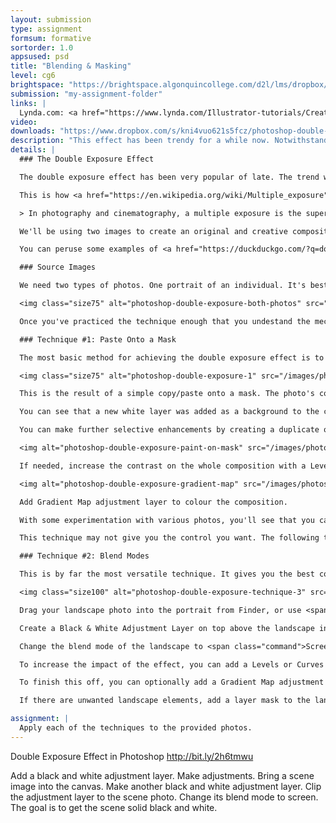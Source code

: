 ```yaml
---
layout: submission
type: assignment
formsum: formative
sortorder: 1.0
appsused: psd
title: "Blending & Masking"
level: cg6
brightspace: "https://brightspace.algonquincollege.com/d2l/lms/dropbox/user/folder_submit_files.d2l?db=120805&grpid=0&isprv=0&bp=0&ou=145571"
submission: "my-assignment-folder"
links: |
  Lynda.com: <a href="https://www.lynda.com/Illustrator-tutorials/Creating-double-exposure-effect-Photoshop/117542/441267-4.html">Double Exposure Effect</a>
video: 
downloads: "https://www.dropbox.com/s/kni4vuo621s5fcz/photoshop-double-exposure-effect.zip?dl=1"
description: "This effect has been trendy for a while now. Notwithstanding the trend, the effect makes use of important features in Photoshop."
details: | 
  ### The Double Exposure Effect

  The double exposure effect has been very popular of late. The trend will most certainly fade, but the exercise of creating the effect has valuable techniques which can be applied in varied circumstances.

  This is how <a href="https://en.wikipedia.org/wiki/Multiple_exposure" title="Wikipedia's definition of the Double Exposure effect." target="_blank">Wikipedia</a> defines the effect:

  > In photography and cinematography, a multiple exposure is the superimposition of two or more exposures to create a single image, and double exposure has a corresponding meaning in respect of two images."

  We'll be using two images to create an original and creative composition.

  You can peruse some examples of <a href="https://duckduckgo.com/?q=double+exposure+photography&amp;t=osx&amp;iax=1&amp;ia=images" title="Double Exposure effect examples" target="_blank">the double exposure effect that's become so popular here</a>.

  ### Source Images

  We need two types of photos. One portrait of an individual. It's best to either have a white background on the portrait. The second is an outdoor scene. The source photos play a large role in the final effect. The more you practice with the effect, the more you'll be able to predict the outcome.

  <img class="size75" alt="photoshop-double-exposure-both-photos" src="/images/photoshop-double-exposure/photoshop-double-exposure-both-photos.jpg">

  Once you've practiced the technique enough that you undestand the mechanics of it, you can experiment with different content, like architectural photos and others.

  ### Technique #1: Paste Onto a Mask

  The most basic method for achieving the double exposure effect is to simply paste the portrait onto the mask on the scene's layer. Just <span class="command">⌘-A</span> select all to copy the portrait. Add a layer to the scenery layer. <span class="command">⌥-click</span> on the mask, then paste. Voilà. You have your most basic double exposure effect.

  <img class="size75" alt="photoshop-double-exposure-1" src="/images/photoshop-double-exposure/photoshop-double-exposure-1.jpg">

  This is the result of a simple copy/paste onto a mask. The photo's colours were also inverted <span class="command">⌘-I</span>. We did this because the portrait has mostly dark content. On a mask, white pixels reveal, so invert the mask's colours if needed.

  You can see that a new white layer was added as a background to the composition.

  You can make further selective enhancements by creating a duplicate of the portrait on top of the whole layer stack. Set its blend mode to Multiply. Add a mask to the portrait layer. Use a large soft brush to paint black gently on passive areas of the photo.

  <img alt="photoshop-double-exposure-paint-on-mask" src="/images/photoshop-double-exposure/photoshop-double-exposure-paint-on-mask.jpg">

  If needed, increase the contrast on the whole composition with a Levels adjustment layer.

  <img alt="photoshop-double-exposure-gradient-map" src="/images/photoshop-double-exposure/photoshop-double-exposure-gradient-map.jpg">

  Add Gradient Map adjustment layer to colour the composition.

  With some experimentation with various photos, you'll see that you can achieve pretty great results.

  This technique may not give you the control you want. The following technique will.

  ### Technique #2: Blend Modes

  This is by far the most versatile technique. It gives you the best control of each layer in your composition.

  <img class="size100" alt="photoshop-double-exposure-technique-3" src="/images/photoshop-double-exposure/photoshop-double-exposure-technique-3.jpg">

  Drag your landscape photo into the portrait from Finder, or use <span class="command">File > Place Embedded...</span>. Either way, make sure you landscape is a Smart Object before you scale it.

  Create a Black & White Adjustment Layer on top above the landscape in the layer stack. Clip this adjustment layer to the landscape photo.

  Change the blend mode of the landscape to <span class="command">Screen</span>. This will make the light areas tranparent, leaving only darker pixels behind.

  To increase the impact of the effect, you can add a Levels or Curves adjustment layer above everything, then clip it to the landscape layer too.

  To finish this off, you can optionally add a Gradient Map adjustment layer on top of the whole composition to give it a vintage look.

  If there are unwanted landscape elements, add a layer mask to the landscape and brush them out in black with a very large soft brush.

assignment: |
  Apply each of the techniques to the provided photos.
---
```

Double Exposure Effect in Photoshop
http://bit.ly/2h6tmwu

Add a black and white adjustment layer. Make adjustments.
Bring a scene image into the canvas.
Make another black and white adjustment layer. Clip the adjustment layer to the scene photo. Change its blend mode to screen. The goal is to get the scene solid black and white.

